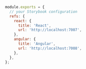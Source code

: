```js filename=".storybook/main.js" renderer="common" language="js"
module.exports = {
  // your Storybook configuration
  refs: {
    react: {
      title: 'React',
      url: 'http://localhost:7007',
    },
    angular: {
      title: 'Angular',
      url: 'http://localhost:7008',
    },
  },
};
```

